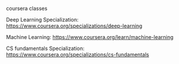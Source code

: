coursera classes


Deep Learning Specialization: https://www.coursera.org/specializations/deep-learning

Machine Learning: https://www.coursera.org/learn/machine-learning

CS fundamentals Specialization: https://www.coursera.org/specializations/cs-fundamentals
